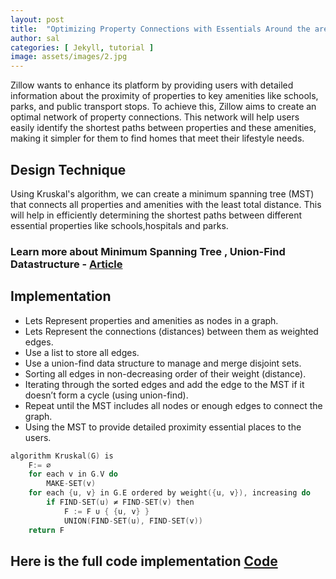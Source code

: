 ```yaml
---
layout: post
title:  "Optimizing Property Connections with Essentials Around the area "
author: sal
categories: [ Jekyll, tutorial ]
image: assets/images/2.jpg
---
```

Zillow wants to enhance its platform by providing users with detailed information about the proximity of properties to key amenities like schools, parks, and public transport stops. To achieve this, Zillow aims to create an optimal network of property connections. This network will help users easily identify the shortest paths between properties and these amenities, making it simpler for them to find homes that meet their lifestyle needs.

## Design Technique
Using Kruskal's algorithm, we can create a minimum spanning tree (MST) that connects all properties and amenities with the least total distance. This will help in efficiently determining the shortest paths between different essential properties like schools,hospitals and parks.


### Learn more about Minimum Spanning Tree , Union-Find Datastructure - [Article](https://rmur3211.medium.com/kruskals-minimum-spanning-tree-77269a613363)


## Implementation
   - Lets Represent properties and amenities as nodes in a graph.
   - Lets Represent the connections (distances) between them as weighted edges.
   - Use a list to store all edges.
   - Use a union-find data structure to manage and merge disjoint sets.
   - Sorting all edges in non-decreasing order of their weight (distance).
   - Iterating through the sorted edges and add the edge to the MST if it doesn’t form a cycle (using union-find).
   - Repeat until the MST includes all nodes or enough edges to connect the graph.
   - Using the MST to provide detailed proximity essential places to the users.

```cpp
algorithm Kruskal(G) is
    F:= ∅
    for each v in G.V do
        MAKE-SET(v)
    for each {u, v} in G.E ordered by weight({u, v}), increasing do
        if FIND-SET(u) ≠ FIND-SET(v) then
            F := F ∪ { {u, v} }
            UNION(FIND-SET(u), FIND-SET(v))
    return F
```

## Here is the full code implementation [Code](https://github.com/aakash1104/Graph-Algorithms/blob/master/kruskals.cpp)
